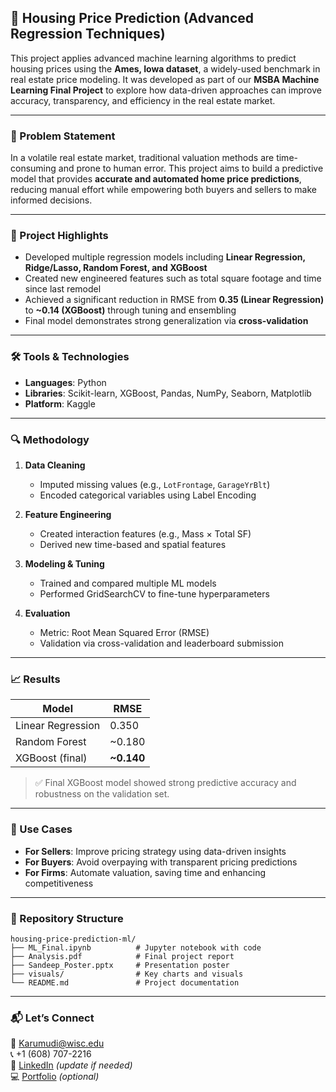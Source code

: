 
## 🏡 Housing Price Prediction (Advanced Regression Techniques)

This project applies advanced machine learning algorithms to predict housing prices using the **Ames, Iowa dataset**, a widely-used benchmark in real estate price modeling. It was developed as part of our **MSBA Machine Learning Final Project** to explore how data-driven approaches can improve accuracy, transparency, and efficiency in the real estate market.

---

### 📌 Problem Statement

In a volatile real estate market, traditional valuation methods are time-consuming and prone to human error. This project aims to build a predictive model that provides **accurate and automated home price predictions**, reducing manual effort while empowering both buyers and sellers to make informed decisions.

---

### 🧠 Project Highlights

- Developed multiple regression models including **Linear Regression, Ridge/Lasso, Random Forest, and XGBoost**
- Created new engineered features such as total square footage and time since last remodel
- Achieved a significant reduction in RMSE from **0.35 (Linear Regression)** to **~0.14 (XGBoost)** through tuning and ensembling
- Final model demonstrates strong generalization via **cross-validation**

---

### 🛠️ Tools & Technologies

- **Languages**: Python  
- **Libraries**: Scikit-learn, XGBoost, Pandas, NumPy, Seaborn, Matplotlib  
- **Platform**: Kaggle

---

### 🔍 Methodology

1. **Data Cleaning**
   - Imputed missing values (e.g., `LotFrontage`, `GarageYrBlt`)
   - Encoded categorical variables using Label Encoding

2. **Feature Engineering**
   - Created interaction features (e.g., Mass × Total SF)
   - Derived new time-based and spatial features

3. **Modeling & Tuning**
   - Trained and compared multiple ML models
   - Performed GridSearchCV to fine-tune hyperparameters

4. **Evaluation**
   - Metric: Root Mean Squared Error (RMSE)
   - Validation via cross-validation and leaderboard submission

---

### 📈 Results

| Model               | RMSE      |
|--------------------|-----------|
| Linear Regression   | 0.350     |
| Random Forest       | ~0.180    |
| XGBoost (final)     | **~0.140** |

> ✅ Final XGBoost model showed strong predictive accuracy and robustness on the validation set.

---

### 🧩 Use Cases

- **For Sellers**: Improve pricing strategy using data-driven insights
- **For Buyers**: Avoid overpaying with transparent pricing predictions
- **For Firms**: Automate valuation, saving time and enhancing competitiveness

---

### 📁 Repository Structure

```
housing-price-prediction-ml/
├── ML_Final.ipynb          # Jupyter notebook with code
├── Analysis.pdf            # Final project report
├── Sandeep_Poster.pptx     # Presentation poster
├── visuals/                # Key charts and visuals
└── README.md               # Project documentation
```

---

### 📬 Let’s Connect

📧 Karumudi@wisc.edu  
📞 +1 (608) 707-2216  
🔗 [LinkedIn](https://www.linkedin.com/in/sandeep-karumudi) *(update if needed)*  
💻 [Portfolio](https://your-portfolio-link.com) *(optional)*
